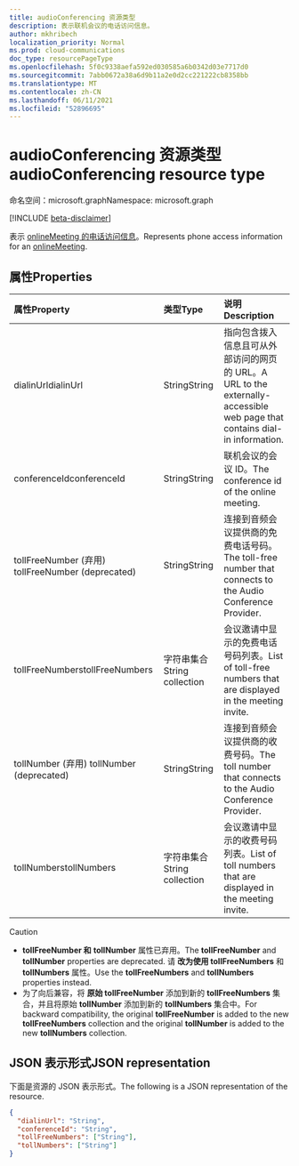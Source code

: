 ```yaml
---
title: audioConferencing 资源类型
description: 表示联机会议的电话访问信息。
author: mkhribech
localization_priority: Normal
ms.prod: cloud-communications
doc_type: resourcePageType
ms.openlocfilehash: 5f0c9338aefa592ed030585a6b0342d03e7717d0
ms.sourcegitcommit: 7abb0672a38a6d9b11a2e0d2cc221222cb8358bb
ms.translationtype: MT
ms.contentlocale: zh-CN
ms.lasthandoff: 06/11/2021
ms.locfileid: "52896695"
---
```

# <a name="audioconferencing-resource-type"></a><span data-ttu-id="c96fb-103">audioConferencing 资源类型</span><span class="sxs-lookup"><span data-stu-id="c96fb-103">audioConferencing resource type</span></span>

<span data-ttu-id="c96fb-104">命名空间：microsoft.graph</span><span class="sxs-lookup"><span data-stu-id="c96fb-104">Namespace: microsoft.graph</span></span>

[!INCLUDE [beta-disclaimer](../../includes/beta-disclaimer.md)]

<span data-ttu-id="c96fb-105">表示 [onlineMeeting 的电话访问信息](onlinemeeting.md)。</span><span class="sxs-lookup"><span data-stu-id="c96fb-105">Represents phone access information for an [onlineMeeting](onlinemeeting.md).</span></span>

## <a name="properties"></a><span data-ttu-id="c96fb-106">属性</span><span class="sxs-lookup"><span data-stu-id="c96fb-106">Properties</span></span>

| <span data-ttu-id="c96fb-107">属性</span><span class="sxs-lookup"><span data-stu-id="c96fb-107">Property</span></span>                    | <span data-ttu-id="c96fb-108">类型</span><span class="sxs-lookup"><span data-stu-id="c96fb-108">Type</span></span>              | <span data-ttu-id="c96fb-109">说明</span><span class="sxs-lookup"><span data-stu-id="c96fb-109">Description</span></span>                                                                    |
| :-------------------------- | :---------------- | :----------------------------------------------------------------------------- |
| <span data-ttu-id="c96fb-110">dialinUrl</span><span class="sxs-lookup"><span data-stu-id="c96fb-110">dialinUrl</span></span>                   | <span data-ttu-id="c96fb-111">String</span><span class="sxs-lookup"><span data-stu-id="c96fb-111">String</span></span>            | <span data-ttu-id="c96fb-112">指向包含拨入信息且可从外部访问的网页的 URL。</span><span class="sxs-lookup"><span data-stu-id="c96fb-112">A URL to the externally-accessible web page that contains dial-in information.</span></span> |
| <span data-ttu-id="c96fb-113">conferenceId</span><span class="sxs-lookup"><span data-stu-id="c96fb-113">conferenceId</span></span>                | <span data-ttu-id="c96fb-114">String</span><span class="sxs-lookup"><span data-stu-id="c96fb-114">String</span></span>            | <span data-ttu-id="c96fb-115">联机会议的会议 ID。</span><span class="sxs-lookup"><span data-stu-id="c96fb-115">The conference id of the online meeting.</span></span>                                       |
| <span data-ttu-id="c96fb-116">tollFreeNumber (弃用) </span><span class="sxs-lookup"><span data-stu-id="c96fb-116">tollFreeNumber (deprecated)</span></span> | <span data-ttu-id="c96fb-117">String</span><span class="sxs-lookup"><span data-stu-id="c96fb-117">String</span></span>            | <span data-ttu-id="c96fb-118">连接到音频会议提供商的免费电话号码。</span><span class="sxs-lookup"><span data-stu-id="c96fb-118">The toll-free number that connects to the Audio Conference Provider.</span></span>           |
| <span data-ttu-id="c96fb-119">tollFreeNumbers</span><span class="sxs-lookup"><span data-stu-id="c96fb-119">tollFreeNumbers</span></span>             | <span data-ttu-id="c96fb-120">字符串集合</span><span class="sxs-lookup"><span data-stu-id="c96fb-120">String collection</span></span> | <span data-ttu-id="c96fb-121">会议邀请中显示的免费电话号码列表。</span><span class="sxs-lookup"><span data-stu-id="c96fb-121">List of toll-free numbers that are displayed in the meeting invite.</span></span>            |
| <span data-ttu-id="c96fb-122">tollNumber (弃用) </span><span class="sxs-lookup"><span data-stu-id="c96fb-122">tollNumber (deprecated)</span></span>     | <span data-ttu-id="c96fb-123">String</span><span class="sxs-lookup"><span data-stu-id="c96fb-123">String</span></span>            | <span data-ttu-id="c96fb-124">连接到音频会议提供商的收费号码。</span><span class="sxs-lookup"><span data-stu-id="c96fb-124">The toll number that connects to the Audio Conference Provider.</span></span>                |
| <span data-ttu-id="c96fb-125">tollNumbers</span><span class="sxs-lookup"><span data-stu-id="c96fb-125">tollNumbers</span></span>                 | <span data-ttu-id="c96fb-126">字符串集合</span><span class="sxs-lookup"><span data-stu-id="c96fb-126">String collection</span></span> | <span data-ttu-id="c96fb-127">会议邀请中显示的收费号码列表。</span><span class="sxs-lookup"><span data-stu-id="c96fb-127">List of toll numbers that are displayed in the meeting invite.</span></span>                 |

> [!CAUTION]
>
>- <span data-ttu-id="c96fb-128">**tollFreeNumber 和** **tollNumber** 属性已弃用。</span><span class="sxs-lookup"><span data-stu-id="c96fb-128">The **tollFreeNumber** and **tollNumber** properties are deprecated.</span></span> <span data-ttu-id="c96fb-129">请 **改为使用 tollFreeNumbers** 和 **tollNumbers** 属性。</span><span class="sxs-lookup"><span data-stu-id="c96fb-129">Use the **tollFreeNumbers** and **tollNumbers** properties instead.</span></span>
>- <span data-ttu-id="c96fb-130">为了向后兼容，将 **原始 tollFreeNumber** 添加到新的 **tollFreeNumbers** 集合，并且将原始 **tollNumber** 添加到新的 **tollNumbers** 集合中。</span><span class="sxs-lookup"><span data-stu-id="c96fb-130">For backward compatibility, the original **tollFreeNumber** is added to the new **tollFreeNumbers** collection and the original **tollNumber** is added to the new **tollNumbers** collection.</span></span>

## <a name="json-representation"></a><span data-ttu-id="c96fb-131">JSON 表示形式</span><span class="sxs-lookup"><span data-stu-id="c96fb-131">JSON representation</span></span>

<span data-ttu-id="c96fb-132">下面是资源的 JSON 表示形式。</span><span class="sxs-lookup"><span data-stu-id="c96fb-132">The following is a JSON representation of the resource.</span></span>

<!-- {
  "blockType": "resource",
  "optionalProperties": [

  ],
  "@odata.type": "microsoft.graph.audioConferencing"
}-->
```json
{
  "dialinUrl": "String",
  "conferenceId": "String",
  "tollFreeNumbers": ["String"],
  "tollNumbers": ["String"]
}
```

<!-- uuid: 8fcb5dbc-d5aa-4681-8e31-b001d5168d79
2015-10-25 14:57:30 UTC -->
<!--
{
  "type": "#page.annotation",
  "description": "audioConferencing resource",
  "keywords": "",
  "section": "documentation",
  "tocPath": "",
  "suppressions": []
}
-->


